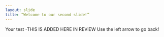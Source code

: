 ```yaml
---
layout: slide
title: “Welcome to our second slide!”
---
```

Your test -THIS IS ADDED HERE IN REVIEW
Use the left arrow to go back!
